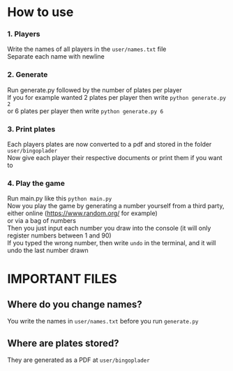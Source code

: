 # How to use
### 1. Players
Write the names of all players in the `user/names.txt` file  
Separate each name with newline
### 2. Generate 
Run generate.py followed by the number of plates per player  
If you for example wanted 2 plates per player then write `python generate.py 2`  
or 6 plates per player then write `python generate.py 6`
### 3. Print plates
Each players plates are now converted to a pdf and stored in the folder `user/bingoplader`  
Now give each player their respective documents or print them if you want to
### 4. Play the game
Run main.py like this `python main.py`  
Now you play the game by generating a number yourself from a third party, either online (https://www.random.org/ for example)  
or via a bag of numbers  
Then you just input each number you draw into the console (it will only register numbers between 1 and 90)  
If you typed the wrong number, then write `undo` in the terminal, and it will undo the last number drawn

# IMPORTANT FILES
## Where do you change names?
You write the names in `user/names.txt` before you run `generate.py`
## Where are plates stored?
They are generated as a PDF at `user/bingoplader`  